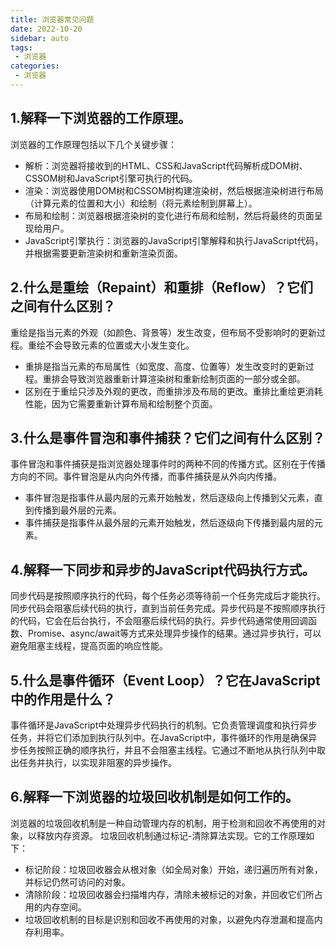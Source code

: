 ```yaml
---
title: 浏览器常见问题
date: 2022-10-20
sidebar: auto
tags: 
 - 浏览器
categories:
 - 浏览器
---
```


## 1.解释一下浏览器的工作原理。
浏览器的工作原理包括以下几个关键步骤：
- 解析：浏览器将接收到的HTML、CSS和JavaScript代码解析成DOM树、CSSOM树和JavaScript引擎可执行的代码。
- 渲染：浏览器使用DOM树和CSSOM树构建渲染树，然后根据渲染树进行布局（计算元素的位置和大小）和绘制（将元素绘制到屏幕上）。
- 布局和绘制：浏览器根据渲染树的变化进行布局和绘制，然后将最终的页面呈现给用户。
- JavaScript引擎执行：浏览器的JavaScript引擎解释和执行JavaScript代码，并根据需要更新渲染树和重新渲染页面。

## 2.什么是重绘（Repaint）和重排（Reflow）？它们之间有什么区别？
重绘是指当元素的外观（如颜色、背景等）发生改变，但布局不受影响时的更新过程。重绘不会导致元素的位置或大小发生变化。
- 重排是指当元素的布局属性（如宽度、高度、位置等）发生改变时的更新过程。重排会导致浏览器重新计算渲染树和重新绘制页面的一部分或全部。
- 区别在于重绘只涉及外观的更改，而重排涉及布局的更改。重排比重绘更消耗性能，因为它需要重新计算布局和绘制整个页面。

## 3.什么是事件冒泡和事件捕获？它们之间有什么区别？
事件冒泡和事件捕获是指浏览器处理事件时的两种不同的传播方式。区别在于传播方向的不同。事件冒泡是从内向外传播，而事件捕获是从外向内传播。
- 事件冒泡是指事件从最内层的元素开始触发，然后逐级向上传播到父元素，直到传播到最外层的元素。
- 事件捕获是指事件从最外层的元素开始触发，然后逐级向下传播到最内层的元素。

## 4.解释一下同步和异步的JavaScript代码执行方式。
同步代码是按照顺序执行的代码，每个任务必须等待前一个任务完成后才能执行。同步代码会阻塞后续代码的执行，直到当前任务完成。异步代码是不按照顺序执行的代码，它会在后台执行，不会阻塞后续代码的执行。异步代码通常使用回调函数、Promise、async/await等方式来处理异步操作的结果。通过异步执行，可以避免阻塞主线程，提高页面的响应性能。

## 5.什么是事件循环（Event Loop）？它在JavaScript中的作用是什么？
事件循环是JavaScript中处理异步代码执行的机制。它负责管理调度和执行异步任务，并将它们添加到执行队列中。在JavaScript中，事件循环的作用是确保异步任务按照正确的顺序执行，并且不会阻塞主线程。它通过不断地从执行队列中取出任务并执行，以实现非阻塞的异步操作。

## 6.解释一下浏览器的垃圾回收机制是如何工作的。
浏览器的垃圾回收机制是一种自动管理内存的机制，用于检测和回收不再使用的对象，以释放内存资源。
垃圾回收机制通过标记-清除算法实现。它的工作原理如下：
- 标记阶段：垃圾回收器会从根对象（如全局对象）开始，递归遍历所有对象，并标记仍然可访问的对象。
- 清除阶段：垃圾回收器会扫描堆内存，清除未被标记的对象，并回收它们所占用的内存空间。
- 垃圾回收机制的目标是识别和回收不再使用的对象，以避免内存泄漏和提高内存利用率。
